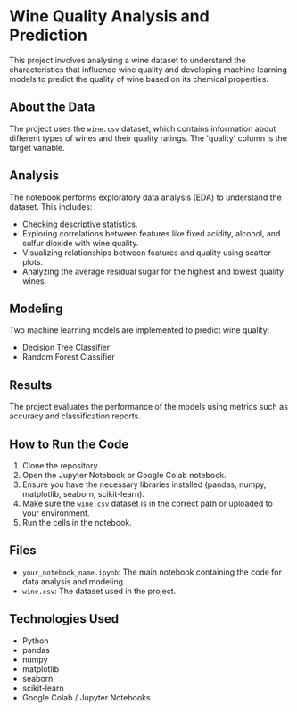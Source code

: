 # Wine Quality Analysis and Prediction 
This project involves analysing a wine dataset to understand the characteristics that influence wine quality and developing machine learning models to predict the quality of wine based on its chemical properties.

## About the Data
The project uses the `wine.csv` dataset, which contains information about different types of wines and their quality ratings. The 'quality' column is the target variable.

## Analysis
The notebook performs exploratory data analysis (EDA) to understand the dataset. This includes:
- Checking descriptive statistics.
- Exploring correlations between features like fixed acidity, alcohol, and sulfur dioxide with wine quality.
- Visualizing relationships between features and quality using scatter plots.
- Analyzing the average residual sugar for the highest and lowest quality wines.

## Modeling
Two machine learning models are implemented to predict wine quality:
- Decision Tree Classifier
- Random Forest Classifier

## Results
The project evaluates the performance of the models using metrics such as accuracy and classification reports.

## How to Run the Code
1. Clone the repository.
2. Open the Jupyter Notebook or Google Colab notebook.
3. Ensure you have the necessary libraries installed (pandas, numpy, matplotlib, seaborn, scikit-learn).
4. Make sure the `wine.csv` dataset is in the correct path or uploaded to your environment.
5. Run the cells in the notebook.

## Files
- `your_notebook_name.ipynb`: The main notebook containing the code for data analysis and modeling.
- `wine.csv`: The dataset used in the project.

## Technologies Used
- Python
- pandas
- numpy
- matplotlib
- seaborn
- scikit-learn
- Google Colab / Jupyter Notebooks

